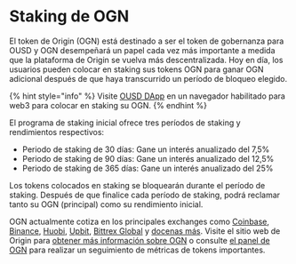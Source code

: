 # Staking de OGN

El token de Origin \(OGN\) está destinado a ser el token de gobernanza para OUSD y OGN desempeñará un papel cada vez más importante a medida que la plataforma de Origin se vuelva más descentralizada. Hoy en día, los usuarios pueden colocar en staking sus tokens OGN para ganar OGN adicional después de que haya transcurrido un período de bloqueo elegido.

{% hint style="info" %}
Visite [OUSD DApp](https://www.ousd.com/stake) en un navegador habilitado para web3 para colocar en staking su OGN.
{% endhint %}

El programa de staking inicial ofrece tres períodos de staking y rendimientos respectivos:

* Periodo de staking de 30 días: Gane un interés anualizado del 7,5%
* Periodo de staking de 90 días: Gane un interés anualizado del 12,5%
* Periodo de staking de 365 días: Gane un interés anualizado del 25%

Los tokens colocados en staking se bloquearán durante el período de staking. Después de que finalice cada período de staking, podrá reclamar tanto su OGN \(principal\) como su rendimiento inicial.

OGN actualmente cotiza en los principales exchanges como [Coinbase](https://www.coinbase.com/price/origin-token), [Binance](https://www.binance.com/en/register?ref=NPPYAEAE), [Huobi](https://www.huobi.com/en-us/exchange/ogn_usdt/), [Upbit](https://upbit.com/exchange?code=CRIX.UPBIT.BTC-OGN), [Bittrex Global](https://global.bittrex.com/Market/Index?MarketName=BTC-OGN) y [docenas más](https://coinmarketcap.com/currencies/origin-protocol/markets/). Visite el sitio web de Origin para [obtener más información sobre OGN](https://www.originprotocol.com/ogn-token) o consulte [el panel de OGN](https://www.originprotocol.com/dashboard) para realizar un seguimiento de métricas de tokens importantes.



